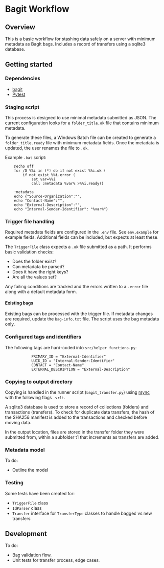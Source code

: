 # Bagit Workflow

## Overview

This is a basic workflow for stashing data safely on a server with minimum metadata as BagIt bags. Includes a record of transfers using a sqlite3 database.

## Getting started

### Dependencies

- [bagit](https://github.com/LibraryOfCongress/bagit-python)
- [Pytest](https://docs.pytest.org/en/stable/)

### Staging script

This process is designed to use minimal metadata submitted as JSON. The current configuration looks for a `folder_title.ok` file that contains minimum metadata. 

To generate these files, a Windows Batch file can be created to generate a `folder_title.ready` file with minimum metadata fields. Once the metadata is updated, the user renames the file to `.ok`.

Example `.bat` script:

        @echo off
        for /D %%i in (*) do if not exist %%i.ok (
            if not exist %%i.error (
                set var=%%i
                call :metadata %var% >%%i.ready))

        :metadata
        echo {"Source-Organization":"",
        echo "Contact-Name":"",
        echo "External-Description":"",
        echo "Internal-Sender-Identifier": "%var%"}

### Trigger file handling

Required metadata fields are configured in the `.env` file. See `env.example` for example fields. Additional fields can be included, but expects at least these.

The `TriggerFile` class expects a `.ok` file submitted as a path. It performs basic validation checks:
- Does the folder exist?
- Can metadata be parsed?
- Does it have the right keys?
- Are all the values set?

Any failing conditions are tracked and the errors written to a `.error` file along with a default metadata form.

#### Existing bags

Existing bags can be processed with the trigger file. If metadata changes are required, update the `bag-info.txt` file. The script uses the bag metadata only.

### Configured tags and identifiers

The following tags are hard-coded into `src/helper_functions.py`:

                PRIMARY_ID = "External-Identifier"
                UUID_ID = "Internal-Sender-Identifier"
                CONTACT = "Contact-Name"
                EXTERNAL_DESCRIPTION = "External-Description"


### Copying to output directory

Copying is handled in the runner script (`bagit_transfer.py`) using [rsync](https://linux.die.net/man/1/rsync) with the following flags `-vrlt`.

A sqlite3 database is used to store a record of collections (folders) and transactions (transfers). To check for duplicate data transfers, the hash of the SHA256 manifest is added to the transactions and checked before moving data. 

In the output location, files are stored in the transfer folder they were submitted from, within a subfolder t1 that increments as transfers are added.

### Metadata model

To do:
- Outline the model

### Testing

Some tests have been created for:
- `TriggerFile` class
- `IdParser` class
- `Transfer` interface for `TransferType` classes to handle bagged vs new transfers

## Development

To do:
- Bag validation flow.
- Unit tests for transfer process, edge cases.